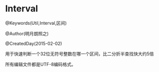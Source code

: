 # Interval
@Keywords(Util,Interval,区间)

@Author(明月朗照之)

@CreatedDay(2015-02-02)

用于快速判断一个32位无符号整数在哪一个区间，比二分折半查找快大约5倍

所有编辑文件都是UTF-8编码格式。
